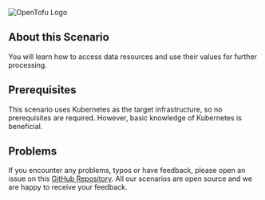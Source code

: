 ![OpenTofu Logo](https://raw.githubusercontent.com/opentofu/brand-artifacts/main/full/transparent/SVG/on-light.svg)

## About this Scenario

You will learn how to access data resources and use their values for further processing.

## Prerequisites

This scenario uses Kubernetes as the target infrastructure, so no prerequisites are required. However, basic knowledge of Kubernetes is beneficial.

## Problems

If you encounter any problems, typos or have feedback, please open an issue on this [GitHub Repository](https://github.com/peak-scale/killercoda). All our scenarios are open source and we are happy to receive your feedback.
